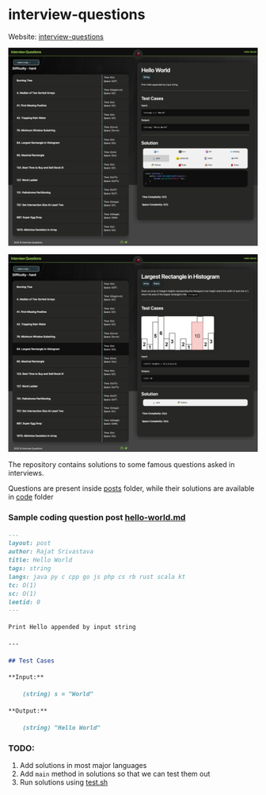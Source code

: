 # interview-questions

Website: [interview-questions](https://rajat19.github.io/interview-questions/)

![Screenshot](assets/img/global/ss.png)

![Screenshot](assets/img/global/ss2.png)

The repository contains solutions to some famous questions asked in interviews.

Questions are present inside [posts](/posts) folder, while their solutions are available in [code](_includes/code) folder

### Sample coding question post [hello-world.md](/hello-world.md)

```markdown
---
layout: post
author: Rajat Srivastava
title: Hello World
tags: string
langs: java py c cpp go js php cs rb rust scala kt
tc: O(1)
sc: O(1)
leetid: 0
---

Print Hello appended by input string

---

## Test Cases

**Input:** 
	
	(string) s = "World"

**Output:** 

	(string) "Hello World"
```

### TODO:
1. Add solutions in most major languages
2. Add `main` method in solutions so that we can test them out
3. Run solutions using [test.sh](/test.sh)